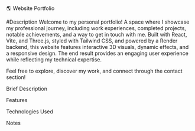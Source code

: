🌎 Website Portfolio

#Description 
Welcome to my personal portfolio! A space where I showcase my professional journey, including work experiences, completed projects, notable achievements, and a way to get in touch with me.
Built with React, Vite, and Three.js, styled with Tailwind CSS, and powered by a Render backend, this website features interactive 3D visuals, dynamic effects, and a responsive design. 
The end result provides an engaging user experience while reflecting my technical expertise.

Feel free to explore, discover my work, and connect through the contact section!


Brief Description

Features

Technologies Used



Notes
